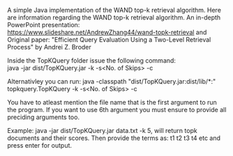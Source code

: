 
A simple Java implementation of the WAND top-k retrieval algorithm. Here are information regarding 
the WAND top-k retrieval algorithm. An in-depth PowerPoint presentation: https://www.slideshare.net/AndrewZhang44/wand-topk-retrieval 
and Original paper: "Efficient Query Evaluation Using a Two-Level Retrieval Process" by Andrei Z. Broder

Inside the TopKQuery folder issue the following command:  
java -jar dist/TopKQuery.jar <file name> -k <K> -s<No. of Skips> -c <UB Constant>

Alternativley you can run: 
java -classpath "dist/TopKQuery.jar:dist/lib/*:" topkquery.TopKQuery <file name> 
-k <K> -s<No. of Skips> -c <UB Constant>

You have to atleast mention the file name that is the first argument to run the program. 
If you want to use 6th argument you must ensure to provide all preciding arguments too.

Example:  java -jar dist/TopKQuery.jar data.txt -k 5, will return topk documents 
and their scores. Then provide the terms as: t1 t2 t3 t4 etc and press enter for output.
